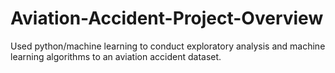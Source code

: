 # Aviation-Accident-Project-Overview
Used python/machine learning to conduct exploratory analysis and machine learning algorithms to an aviation accident dataset.

